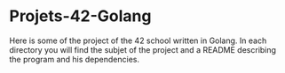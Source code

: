 # Projets-42-Golang

Here is some of the project of the 42 school written in Golang.
In each directory you will find the subjet of the project and a README describing the program and his dependencies.
